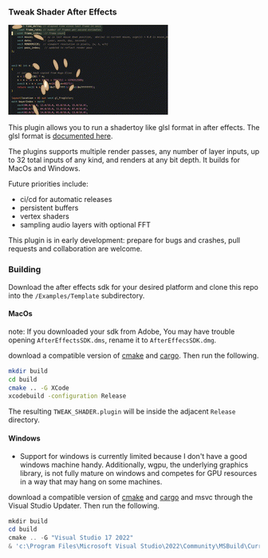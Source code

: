 ### Tweak Shader After Effects

<img src="./media/output_smaller.gif" />

This plugin allows you to run a shadertoy like glsl format in after effects. The glsl format is [documented here](https://github.com/mobile-bungalow/tweak_shader).

The plugins supports multiple render passes, any number of layer inputs, up to 32 total inputs of any kind, and renders 
at any bit depth. It builds for MacOs and Windows.

Future priorities include:
  * ci/cd for automatic releases
  * persistent buffers
  * vertex shaders 
  * sampling audio layers with optional FFT

This plugin is in early development: prepare for bugs and crashes, pull requests and collaboration are welcome. 


### Building

Download the after effects sdk for your desired platform and clone this repo into the `/Examples/Template` subdirectory.  

#### MacOs

note: If you downloaded your sdk from Adobe, You may have trouble opening `AfterEffectsSDK.dms`, rename it to `AfterEffecsSDK.dmg`.

download a compatible version of [cmake](https://cmake.org/download/) and [cargo](https://rustup.rs/). Then run the following.

```bash
mkdir build
cd build
cmake .. -G XCode
xcodebuild -configuration Release
```

The resulting `TWEAK_SHADER.plugin` will be inside the adjacent `Release` directory.

#### Windows

- Support for windows is currently limited because I don't have a good windows machine handy. Additionally, 
wgpu, the underlying graphics library, is not fully mature on windows and competes for GPU resources in a way 
that may hang on some machines.

download a compatible version of [cmake](https://cmake.org/download/) and [cargo](https://rustup.rs/) and msvc through the Visual Studio Updater. Then run the following.

```powershell
mkdir build
cd build
cmake .. -G "Visual Studio 17 2022" 
& 'c:\Program Files\Microsoft Visual Studio\2022\Community\MSBuild\Current\Bin\MSBuild.exe' .\TWEAK_SHADER.sln
```
